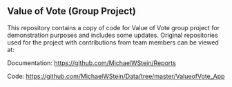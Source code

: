 ## Value of Vote (Group Project)

This repository contains a copy of code for Value of Vote group project for demonstration purposes and includes some updates. Original repositories used for the project with contributions from team members can be viewed at:

Documentation: https://github.com/MichaelWStein/Reports

Code: https://github.com/MichaelWStein/Data/tree/master/ValueofVote_App
